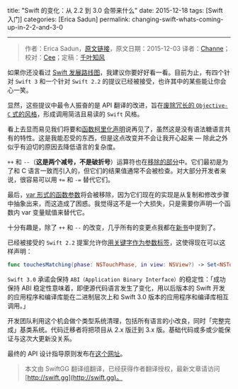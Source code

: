title: "Swift 的变化：从 2.2 到 3.0 会带来什么"
date: 2015-12-18
tags: [Swift 入门]
categories: [Erica Sadun]
permalink: changing-swift-whats-coming-up-in-2-2-and-3-0

---
> 作者：Erica Sadun，[原文链接](http://ericasadun.com/2015/12/03/changing-swift-whats-coming-up-in-2-2-and-3-0/)，原文日期：2015-12-03
> 译者：[Channe](undefined)；校对：[Cee](https://github.com/Cee)；定稿：[千叶知风](http://weibo.com/xiaoxxiao)
  







<!--此处开始正文-->

如果你还没看过 [Swift 发展路线图](https://github.com/apple/swift-evolution)，我建议你要好好看一看。目前为止，有四个针对 `Swift 3` 和一个针对 `Swift 2.2` 的提议已经被接受，也许其中的某些能让你会心一笑。

显然，这些提议中最令人振奋的是 API 翻译的改进，旨在[废除冗长的 `Objective-C` 式的风格](https://github.com/apple/swift-evolution/blob/master/proposals/0005-objective-c-name-translation.md)，形成调用简洁且易读的 `Swift` 风格。

<!--more-->

看上去显而易见我们将要和[函数柯里化声明](https://github.com/apple/swift-evolution/blob/master/proposals/0002-remove-currying.md)说再见了，虽然这是没有语法糖语言共有的特性。这是我能忍受的东西，但是这点改变并不会让我开心起来 — 除此之外似乎有迫切的原因去降低语言的复杂度。

`++` 和 `--`（**这是两个减号，不是破折号**）运算符也在[移除的部分](https://github.com/apple/swift-evolution/blob/master/proposals/0004-remove-pre-post-inc-decrement.md)中。它们最初是为了和 C 语言一致而引入的，但它们的结果值通常不会被检查。对大部分开发者来说，很容易可以用 `+=` 和 `-=` 替代它们。

最后，[var 形式的函数参数](https://github.com/apple/swift-evolution/blob/master/proposals/0003-remove-var-parameters-patterns.md)将会被移除，因为它们现在的实现是从复制和修改步骤中抽象出来，而这造成了困惑。我觉得这不是一个大损失，只是需要你声明一个函数内 var 变量赋值来替代它。

十分有趣是，除了 `++` 和 `--` 的改变，几乎所有的变更点我都在[新书](http://ericasadun.com/2015/11/19/swift-developers-cookbook-status-update-mark-december-17-on-your-calendars/)中提到了。

已经被接受的 `Swift 2.2` 提案允许你[用关键字作为参数标签](https://github.com/apple/swift-evolution/blob/master/proposals/0001-keywords-as-argument-labels.md)，这使得现在可以这样声明：

```swift
func touchesMatching(phase: NSTouchPhase, in view: NSView?) -> Set<NSTouch>
```

`Swift 3.0` 承诺会保持 `ABI（Application Binary Interface）`的稳定性：「成功保持 ABI 稳定性意味着，即便源代码语言发生了变化，用以后版本的 Swift 开发的应用程序和编译库能在二进制层次上和 Swift 3.0 版本的应用程序和编译库相互调用。」

开发团队利用这个机会做个类型系统清理，包括所有语言的小改良，同时「完整完成」基类系统。代码迁移者将把项目从 2.x 版迁到 3.x 版。基础代码或多或少能保证与这次大更新没关系。

最终的 API 设计指导原则发布在[这个网址](https://swift.org/documentation/api-design-guidelines.html)。
> 本文由 SwiftGG 翻译组翻译，已经获得作者翻译授权，最新文章请访问 [http://swift.gg](http://swift.gg)。